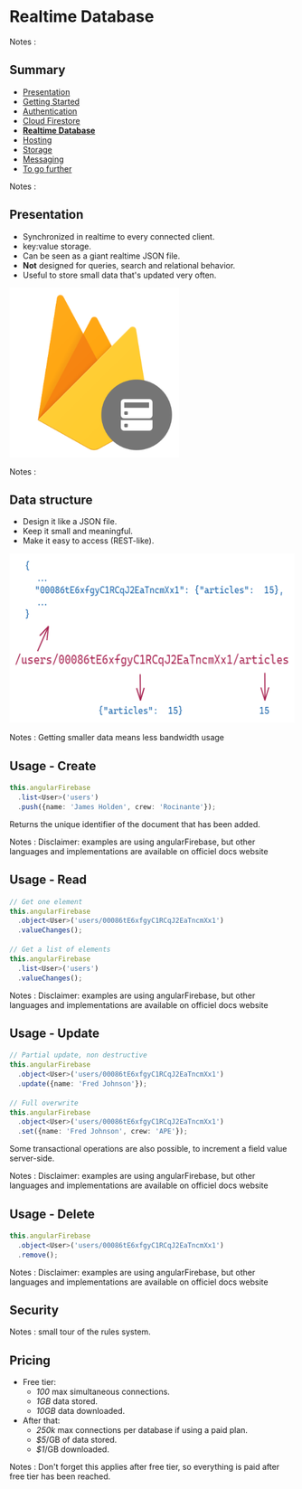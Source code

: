 # Realtime Database

<!-- .slide: class="page-title" -->

Notes :



## Summary

<!-- .slide: id = "master-toc" class="toc" -->

- [Presentation](#/1)
- [Getting Started](#/2)
- [Authentication](#/3)
- [Cloud Firestore](#/4)
- **[Realtime Database](#/5)**
- [Hosting](#/6)
- [Storage](#/7)
- [Messaging](#/8)
- [To go further](#/9)

Notes :



## Presentation

 - Synchronized in realtime to every connected client.
 - key:value storage.
 - Can be seen as a giant realtime JSON file.
 - **Not** designed for queries, search and relational behavior.
 - Useful to store small data that's updated very often.

<img src="resources/realtime_database_logo.png" height="300">

Notes : 



## Data structure

 - Design it like a JSON file.
 - Keep it small and meaningful.
 - Make it easy to access (REST-like).

<img src="resources/data_modeling_rtdb.png" height="300">

Notes : Getting smaller data means less bandwidth usage



## Usage - Create

```ts
this.angularFirebase
  .list<User>('users')
  .push({name: 'James Holden', crew: 'Rocinante'});
```

Returns the unique identifier of the document that has been added.

Notes : Disclaimer: examples are using angularFirebase, but other languages and implementations are available on officiel docs website



## Usage - Read

```ts
// Get one element
this.angularFirebase
  .object<User>('users/00086tE6xfgyC1RCqJ2EaTncmXx1')
  .valueChanges();

// Get a list of elements
this.angularFirebase
  .list<User>('users')
  .valueChanges();
```

Notes : Disclaimer: examples are using angularFirebase, but other languages and implementations are available on officiel docs website



## Usage - Update
```ts
// Partial update, non destructive
this.angularFirebase
  .object<User>('users/00086tE6xfgyC1RCqJ2EaTncmXx1')
  .update({name: 'Fred Johnson'});

// Full overwrite
this.angularFirebase
  .object<User>('users/00086tE6xfgyC1RCqJ2EaTncmXx1')
  .set({name: 'Fred Johnson', crew: 'APE'});
```

Some transactional operations are also possible, to increment a field value server-side.

Notes : Disclaimer: examples are using angularFirebase, but other languages and implementations are available on officiel docs website



## Usage - Delete

```ts
this.angularFirebase
  .object<User>('users/00086tE6xfgyC1RCqJ2EaTncmXx1')
  .remove();
```

Notes : Disclaimer: examples are using angularFirebase, but other languages and implementations are available on officiel docs website



## Security

<!-- .slide: class="page-demo" -->

Notes : small tour of the rules system.



## Pricing

- Free tier:
  - *100* max simultaneous connections.
  - *1GB* data stored.
  - *10GB* data downloaded.
- After that:
  - *250k* max connections per database if using a paid plan.
  - *$5*/GB of data stored.
  - *$1*/GB downloaded.


Notes : Don't forget this applies after free tier, so everything is paid after free tier has been reached.



<!-- .slide: class="page-tp5" -->

